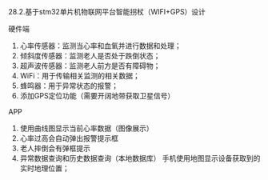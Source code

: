 28.2.基于stm32单片机物联网平台智能拐杖（WIFI+GPS）设计

硬件端
1.	心率传感器：监测当心率和血氧并进行数据和处理；
2.	倾斜度传感器：监测老人是否处于跌倒状态；
3.	超声波传感器：监测老人前方是否有障碍物；
4.	WiFi：用于传输相关监测的相关数据；
5.	蜂鸣器：用于异常状态的报警；
6.	添加GPS定位功能（需要开阔地带获取卫星信号）

APP
1.	使用曲线图显示当前心率数据（图像展示）
2.	心率过高会自动弹出报警提示框
3.	老人摔倒会有弹框提示
4.	异常数据查询和历史数据查询（本地数据库）
手机使用地图显示设备获取到的实时地理位置；

